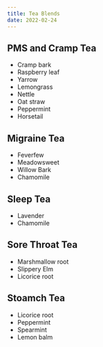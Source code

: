 ```yaml
---
title: Tea Blends
date: 2022-02-24
---
```



## PMS and Cramp Tea

* Cramp bark
* Raspberry leaf
* Yarrow
* Lemongrass
* Nettle
* Oat straw
* Peppermint
* Horsetail

## Migraine Tea

* Feverfew
* Meadowsweet
* Willow Bark
* Chamomile

## Sleep Tea

* Lavender
* Chamomile

## Sore Throat Tea

* Marshmallow root
* Slippery Elm
* Licorice root


## Stoamch Tea

* Licorice root
* Peppermint
* Spearmint
* Lemon balm
